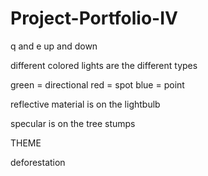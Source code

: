 # Project-Portfolio-IV

q and e up and down

different colored lights are the different types

green = directional
red = spot
blue = point


reflective material is on the lightbulb

specular is on the tree stumps

THEME

deforestation